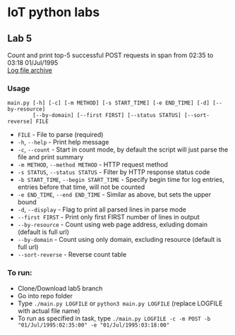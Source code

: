 # IoT python labs

## Lab 5
Count and print top-5 successful POST requests in span from 02:35 to 03:18 01/Jul/1995  
[Log file archive](https://drive.google.com/open?id=0B1k21nkk13PYZ0l5eUdkOUtOa2M)  

### Usage
```
main.py [-h] [-c] [-m METHOD] [-s START_TIME] [-e END_TIME] [-d] [--by-resource]
        [--by-domain] [--first FIRST] [--status STATUS] [--sort-reverse] FILE
```
 - `FILE` - File to parse (required)
 - `-h`, `--help` - Print help message
 - `-c`, `--count` - Start in count mode, by default the script will just parse the file and print summary
 - `-m METHOD`, `--method METHOD` - HTTP request method
 - `-s STATUS`, `--status STATUS` - Filter by HTTP response status code
 - `-b START_TIME`, `--begin START_TIME` - Specify begin time for log entries, entries before that time, will not be counted
 - `-e END_TIME`, `--end END_TIME` - Similar as above, but sets the upper bound
 - `-d`, `--display` - Flag to print all parsed lines in parse mode
 - `--first FIRST` - Print only first FIRST number of lines in output
 - `--by-resource` - Count using web page address, exluding domain (default is full url)
 - `--by-domain` - Count using only domain, excluding resource (default is full url)
 - `--sort-reverse` - Reverse count table

### To run:
  - Clone/Download lab5 branch
  - Go into repo folder
  - Type `./main.py LOGFILE` or `python3 main.py LOGFILE` (replace LOGFILE with actual file name)
  - To run as specified in task, type `./main.py LOGFILE -c -m POST -b "01/Jul/1995:02:35:00" -e "01/Jul/1995:03:18:00"`

